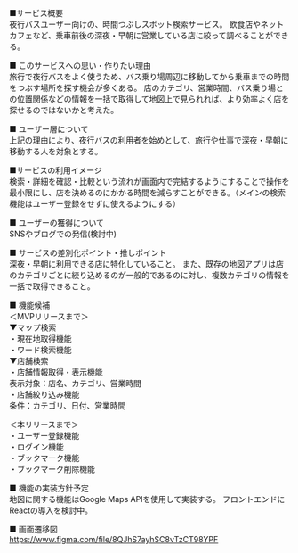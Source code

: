 ■サービス概要  
夜行バスユーザー向けの、時間つぶしスポット検索サービス。
飲食店やネットカフェなど、乗車前後の深夜・早朝に営業している店に絞って調べることができる。


■ このサービスへの思い・作りたい理由  
旅行で夜行バスをよく使うため、バス乗り場周辺に移動してから乗車までの時間をつぶす場所を探す機会が多くある。
店のカテゴリ、営業時間、バス乗り場との位置関係などの情報を一括で取得して地図上で見られれば、より効率よく店を探せるのではないかと考えた。


■ ユーザー層について  
上記の理由により、夜行バスの利用者を始めとして、旅行や仕事で深夜・早朝に移動する人を対象とする。


■サービスの利用イメージ  
検索・詳細を確認・比較という流れが画面内で完結するようにすることで操作を最小限にし、店を決めるのにかかる時間を減らすことができる。（メインの検索機能はユーザー登録をせずに使えるようにする）


■ ユーザーの獲得について  
SNSやブログでの発信(検討中)


■ サービスの差別化ポイント・推しポイント  
深夜・早朝に利用できる店に特化していること。
また、既存の地図アプリは店のカテゴリごとに絞り込めるのが一般的であるのに対し、複数カテゴリの情報を一括で取得できること。


■ 機能候補  
＜MVPリリースまで＞  
▼マップ検索  
・現在地取得機能  
・ワード検索機能  
▼店舗検索  
・店舗情報取得・表示機能  
    表示対象：店名、カテゴリ、営業時間  
・店舗絞り込み機能  
	条件：カテゴリ、日付、営業時間  

＜本リリースまで＞  
・ユーザー登録機能  
・ログイン機能  
・ブックマーク機能  
・ブックマーク削除機能  


■ 機能の実装方針予定  
地図に関する機能はGoogle Maps APIを使用して実装する。
フロントエンドにReactの導入を検討中。


■ 画面遷移図  
https://www.figma.com/file/8QJhS7ayhSC8vTzCT98YPF